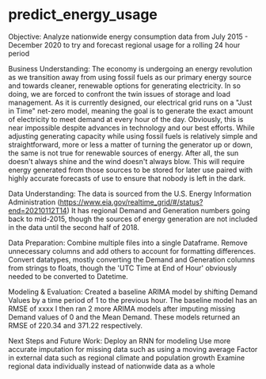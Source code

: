 # predict_energy_usage

Objective: 
 Analyze nationwide energy consumption data from July 2015 - December 2020 to try and forecast regional usage for a rolling 24 hour period

Business Understanding: 
 The economy is undergoing an energy revolution as we transition away from using fossil fuels as our primary energy source and towards cleaner, renewable options for generating electricity. In so doing, we are forced to confront the twin issues of storage and load management. 
 As it is currently designed, our electrical grid runs on a "Just in Time" net-zero model, meaning the goal is to generate the exact amount of electricity to meet demand at every hour of the day. Obviously, this is near impossible despite advances in technology and our best efforts. 
 While adjusting generating capacity while using fossil fuels is relatively simple and straightforward, more or less a matter of turning the generator up or down, the same is not true for renewable sources of energy. After all, the sun doesn't always shine and the wind doesn't always blow. This will require energy generated from those sources to be stored for later use paired with highly accurate forecasts of use to ensure that nobody is left in the dark.

Data Understanding:
 The data is sourced from the U.S. Energy Information Administration (https://www.eia.gov/realtime_grid/#/status?end=20210112T14)
 It has regional Demand and Generation numbers going back to mid-2015, though the sources of energy generation are not included in the data until the second half of 2018.

Data Preparation:
 Combine multiple files into a single Dataframe. Remove unnecessary columns and add others to account for formatting differences. Convert datatypes, mostly converting the Demand and Generation columns from strings to floats, though the 'UTC Time at End of Hour' obviously needed to be converted to Datetime.

Modeling & Evaluation:
 Created a baseline ARIMA model by shifting Demand Values by a time period of 1 to the previous hour. The baseline model has an RMSE of xxxx 
 I then ran 2 more ARIMA models after imputing missing Demand values of 0 and the Mean Demand. These models returned an RMSE of 220.34 and 371.22 respectively.

Next Steps and Future Work:
  Deploy an RNN for modeling
  Use more accurate imputation for missing data such as using a moving average
  Factor in external data such as regional climate and population growth
  Examine regional data individually instead of nationwide data as a whole
